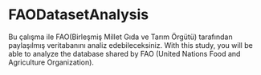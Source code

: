 # FAODatasetAnalysis
 Bu çalışma ile FAO(Birleşmiş Millet Gıda ve Tarım Örgütü) tarafından paylaşılmış veritabanını analiz edebileceksiniz.
 With this study, you will be able to analyze the database shared by FAO (United Nations Food and Agriculture Organization).
